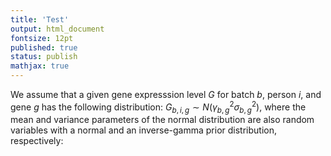 ```yaml
---
title: 'Test'
output: html_document
fontsize: 12pt
published: true
status: publish
mathjax: true
---
```


We assume that a given gene expresssion level $G$ for batch $b$, person $i$, and gene $g$ has the following distribution: $G_{b,i,g} \sim N(\gamma_{b,g}^2 \sigma^2_{b,g})$, where the mean and variance parameters of the normal distribution are also random variables with a normal and an inverse-gamma prior distribution, respectively:
